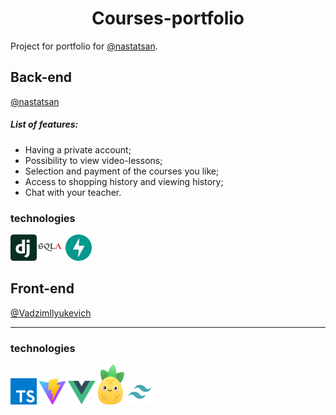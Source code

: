 <h1 align="center">Courses-portfolio</h1>

Project for portfolio for [@nastatsan](https://github.com/nastatsan).


## Back-end
[@nastatsan](https://github.com/nastatsan)
##### List of features:
- Having a private account;
- Possibility to view video-lessons;
- Selection and payment of the courses you like;
- Access to shopping history and viewing history;
- Chat with your teacher.

### technologies

<code><a href="https://www.djangoproject.com"><img alt="Cpp" title="Django" src="ReadMe_src/django.svg" height="42"></a></code><code><a href="https://www.sqlalchemy.org"><img alt="Cpp" title="SQLAlchemy" src="ReadMe_src/SQLAlchemy.svg" height="42"></a></code> <code><a href="https://fastapi.tiangolo.com/"><img alt="Cpp" title="FastAPI" src="ReadMe_src/fastapi.svg" height="42"></a></code>

## Front-end

[@VadzimIlyukevich](https://github.com/VadzimIlyukevich)

---

### technologies

<code><a href="https://www.typescriptlang.org"><img alt="Cpp" title="Typescript" src="ReadMe_src/typescript.svg" height="42"></a></code>   <code><a href="https://vitejs.dev"><img alt="Cpp" title="Vite" src="ReadMe_src/vite.svg" height="42"></a></code> <code><a href="https://vuejs.org"><img alt="Cpp" title="Vue" src="ReadMe_src/vue.svg" height="42"></a></code> <code><a href="https://pinia.vuejs.org"><img alt="Cpp" title="Pinia" src="ReadMe_src/Pinia.svg" height="64"></a></code> <code><a href="https://tailwindcss.com"><img alt="Cpp" title="Tailwind" src="ReadMe_src/Tailwind.svg" height="42"></a></code>

